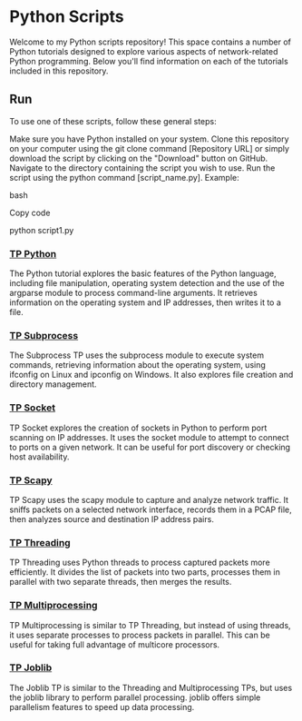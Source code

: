 # Python Scripts
Welcome to my Python scripts repository! This space contains a number of Python tutorials designed to explore various aspects of network-related Python programming. Below you'll find information on each of the tutorials included in this repository.

## Run
To use one of these scripts, follow these general steps:

Make sure you have Python installed on your system.
Clone this repository on your computer using the git clone command [Repository URL] or simply download the script by clicking on the "Download" button on GitHub.
Navigate to the directory containing the script you wish to use.
Run the script using the python command [script_name.py].
Example:

bash

Copy code

python script1.py

### [TP Python](https://github.com/Jiullian/Scripting-Python/blob/master/TP_Python.py)
The Python tutorial explores the basic features of the Python language, including file manipulation, operating system detection and the use of the argparse module to process command-line arguments. It retrieves information on the operating system and IP addresses, then writes it to a file.

### [TP Subprocess](https://github.com/Jiullian/Scripting-Python/blob/master/TP_Subprocess.py)
The Subprocess TP uses the subprocess module to execute system commands, retrieving information about the operating system, using ifconfig on Linux and ipconfig on Windows. It also explores file creation and directory management.

### [TP Socket](https://github.com/Jiullian/Scripting-Python/blob/master/TP_Socket.py)
TP Socket explores the creation of sockets in Python to perform port scanning on IP addresses. It uses the socket module to attempt to connect to ports on a given network. It can be useful for port discovery or checking host availability.

### [TP Scapy](https://github.com/Jiullian/Scripting-Python/blob/master/TP_Scapy.py)
TP Scapy uses the scapy module to capture and analyze network traffic. It sniffs packets on a selected network interface, records them in a PCAP file, then analyzes source and destination IP address pairs.

### [TP Threading](https://github.com/Jiullian/Scripting-Python/blob/master/TP_Threading.py)
TP Threading uses Python threads to process captured packets more efficiently. It divides the list of packets into two parts, processes them in parallel with two separate threads, then merges the results.

### [TP Multiprocessing](https://github.com/Jiullian/Scripting-Python/blob/master/TP_Multiprocessing.py)
TP Multiprocessing is similar to TP Threading, but instead of using threads, it uses separate processes to process packets in parallel. This can be useful for taking full advantage of multicore processors.

### [TP Joblib](https://github.com/Jiullian/Scripting-Python/blob/master/TP_Joblib.py)
The Joblib TP is similar to the Threading and Multiprocessing TPs, but uses the joblib library to perform parallel processing. joblib offers simple parallelism features to speed up data processing.

